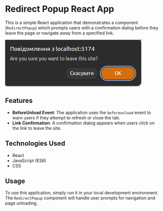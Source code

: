 # Redirect Popup React App

This is a simple React application that demonstrates a component (`RedirectPopup`) which prompts users with a confirmation dialog before they leave the page or navigate away from a specified link.

![Redirect Popup Screenshot](./public/image.png) 

## Features

- **BeforeUnload Event**: The application uses the `beforeunload` event to warn users if they attempt to refresh or close the tab.
- **Link Confirmation**: A confirmation dialog appears when users click on the link to leave the site.

## Technologies Used

- React
- JavaScript (ES6)
- CSS

## Usage

To use this application, simply run it in your local development environment. The `RedirectPopup` component will handle user prompts for navigation and page unloading.

